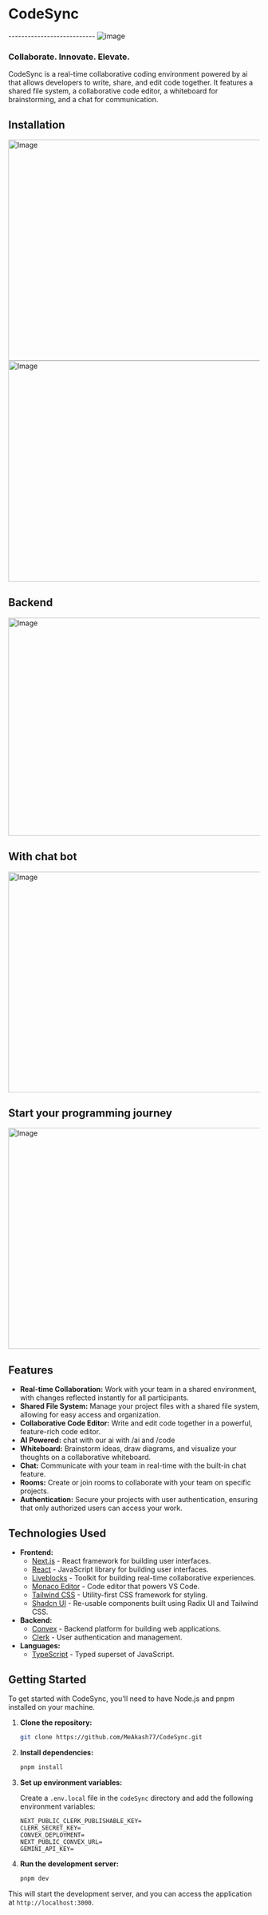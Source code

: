 # CodeSync  

--------------------------- ![image](https://github.com/user-attachments/assets/352e97f5-d782-489d-8abe-da9bace0891f)
### Collaborate. Innovate. Elevate.

CodeSync is a real-time collaborative coding environment powered by ai that allows developers to write, share, and edit code together. It features a shared file system, a collaborative code editor, a whiteboard for brainstorming, and a chat for communication.

## Installation

<img width="959" height="443" alt="Image" src="https://github.com/user-attachments/assets/3ce76d6b-77c2-4636-aecc-e3c8a2460616" />

<img width="959" height="443" alt="Image" src="https://github.com/user-attachments/assets/9b72de62-a776-4b01-a112-0414ebfc7089" />

## Backend

<img width="959" height="437" alt="Image" src="https://github.com/user-attachments/assets/77f2f231-60f5-4b3b-adfa-b0790b75888f" />

## With chat bot

<img width="959" height="442" alt="Image" src="https://github.com/user-attachments/assets/cee6b5d3-9e95-4ecc-936d-606514103e83" />

## Start your programming journey

<img width="959" height="443" alt="Image" src="https://github.com/user-attachments/assets/d1de4f99-020f-4656-b51f-bdc75ddeb933" />

## Features

- **Real-time Collaboration:** Work with your team in a shared environment, with changes reflected instantly for all participants.
- **Shared File System:** Manage your project files with a shared file system, allowing for easy access and organization.
- **Collaborative Code Editor:** Write and edit code together in a powerful, feature-rich code editor.
- **AI Powered:** chat with our ai with /ai and /code 
- **Whiteboard:** Brainstorm ideas, draw diagrams, and visualize your thoughts on a collaborative whiteboard.
- **Chat:** Communicate with your team in real-time with the built-in chat feature.
- **Rooms:** Create or join rooms to collaborate with your team on specific projects.
- **Authentication:** Secure your projects with user authentication, ensuring that only authorized users can access your work.

## Technologies Used

- **Frontend:**
  - [Next.js](https://nextjs.org/) - React framework for building user interfaces.
  - [React](https://reactjs.org/) - JavaScript library for building user interfaces.
  - [Liveblocks](https://liveblocks.io/) - Toolkit for building real-time collaborative experiences.
  - [Monaco Editor](https://microsoft.github.io/monaco-editor/) - Code editor that powers VS Code.
  - [Tailwind CSS](https://tailwindcss.com/) - Utility-first CSS framework for styling.
  - [Shadcn UI](https://ui.shadcn.com/) - Re-usable components built using Radix UI and Tailwind CSS.
- **Backend:**
  - [Convex](https://www.convex.dev/) - Backend platform for building web applications.
  - [Clerk](https://clerk.com/) - User authentication and management.
- **Languages:**
  - [TypeScript](https://www.typescriptlang.org/) - Typed superset of JavaScript.

## Getting Started

To get started with CodeSync, you'll need to have Node.js and pnpm installed on your machine.

1. **Clone the repository:**

   ```bash
   git clone https://github.com/MeAkash77/CodeSync.git
   ```

2. **Install dependencies:**

   ```bash
   pnpm install
   ```

3. **Set up environment variables:**

   Create a `.env.local` file in the `codeSync` directory and add the following environment variables:

   ```
   NEXT_PUBLIC_CLERK_PUBLISHABLE_KEY=
   CLERK_SECRET_KEY=
   CONVEX_DEPLOYMENT=
   NEXT_PUBLIC_CONVEX_URL=
   GEMINI_API_KEY=
   ```

4. **Run the development server:**

   ```bash
   pnpm dev
   ```

This will start the development server, and you can access the application at `http://localhost:3000`.
